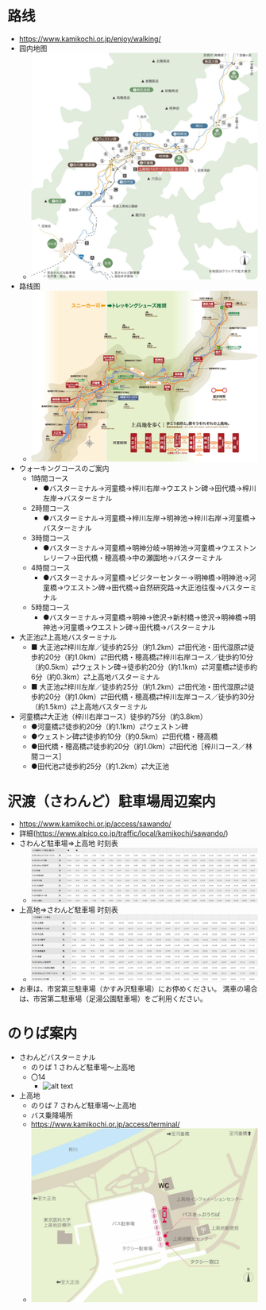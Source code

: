 # 路线
  - https://www.kamikochi.or.jp/enjoy/walking/
  - 园内地图
    - ![路线图](image/walking_map_s.jpg)
  - 路线图
    - ![路线图](image/kamikochi_walkingmap_s.png)
  - ウォーキングコースのご案内
    - 1時間コース
      - ●バスターミナル→河童橋→梓川右岸→ウエストン碑→田代橋→梓川左岸→バスターミナル
    - 2時間コース
      - ●バスターミナル→河童橋→梓川左岸→明神池→梓川右岸→河童橋→バスターミナル
    - 3時間コース
      - ●バスターミナル→河童橋→明神分岐→明神池→河童橋→ウエストンレリーフ→田代橋・穂高橋→中の瀬園地→バスターミナル
    - 4時間コース
      - ●バスターミナル→河童橋→ビジターセンター→明神橋→明神池→河童橋→ウエストン碑→田代橋→自然研究路→大正池往復→バスターミナル
    - 5時間コース
      - ●バスターミナル→河童橋→明神→徳沢→新村橋→徳沢→明神橋→明神池→河童橋→ウエストン碑→田代橋→バスターミナル    
  - 大正池⇄上高地バスターミナル
    - ■ 大正池⇄梓川左岸／徒歩約25分（約1.2km）⇄田代池・田代湿原⇄徒歩約20分（約1.0km）⇄田代橋・穂高橋⇄梓川右岸コース／徒歩約10分（約0.5km）⇄ウェストン碑→徒歩約20分（約1.1km）⇄河童橋⇄徒歩約6分（約0.3km）⇄上高地バスターミナル
    - ■ 大正池⇄梓川左岸／徒歩約25分（約1.2km）⇄田代池・田代湿原⇄徒歩約20分（約1.0km）⇄田代橋・穂高橋⇄梓川左岸コース／徒歩約30分（約1.5km）⇄上高地バスターミナル
  - 河童橋⇄大正池（梓川右岸コース）徒歩約75分（約3.8km）
    - ●河童橋⇄徒歩約20分（約1.1km）⇄ウェストン碑
    - ●ウェストン碑⇄徒歩約10分（約0.5km）⇄田代橋・穂高橋
    - ●田代橋・穂高橋⇄徒歩約20分（約1.0km）⇄田代池［梓川コース／林間コース］
    - ●田代池⇄徒歩約25分（約1.2km）⇄大正池

# 沢渡（さわんど）駐車場周辺案内
  - https://www.kamikochi.or.jp/access/sawando/
  - 詳細(https://www.alpico.co.jp/traffic/local/kamikochi/sawando/)
  - さわんど駐車場⇒上高地 时刻表
    - ![さわんど駐車場⇒上高地 时刻表](image/image-1.png)
  - 上高地⇒さわんど駐車場 时刻表
    - ![上高地⇒さわんど駐車場 时刻表](image/image-2.png)
  - お車は、市営第三駐車場（かすみ沢駐車場）にお停めください。
満車の場合は、市営第二駐車場（足湯公園駐車場）をご利用ください。

# のりば案内
  - さわんどバスターミナル
    - のりば 1 さわんど駐車場～上高地
    - 〇14
      - ![alt text](image.png)
  - 上高地
    - のりば 7 さわんど駐車場～上高地
    - バス乗降場所
    - https://www.kamikochi.or.jp/access/terminal/
    - ![バス乗降場所](image/trans_busterminal_.jpg)